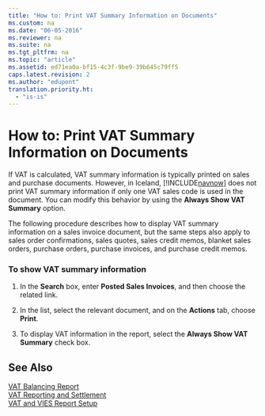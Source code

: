 ```yaml
---
title: "How to: Print VAT Summary Information on Documents"
ms.custom: na
ms.date: "06-05-2016"
ms.reviewer: na
ms.suite: na
ms.tgt_pltfrm: na
ms.topic: "article"
ms.assetid: ed71ea0a-bf15-4c3f-9be9-39b645c79ff5
caps.latest.revision: 2
ms.author: "edupont"
translation.priority.ht: 
  - "is-is"
---
```

# How to: Print VAT Summary Information on Documents
If VAT is calculated, VAT summary information is typically printed on sales and purchase documents. However, in Iceland, [!INCLUDE[navnow](../../ApplicationDesign/includes/navnow_md.md)] does not print VAT summary information if only one VAT sales code is used in the document. You can modify this behavior by using the **Always Show VAT Summary** option.  
  
 The following procedure describes how to display VAT summary information on a sales invoice document, but the same steps also apply to sales order confirmations, sales quotes, sales credit memos, blanket sales orders, purchase orders, purchase invoices, and purchase credit memos.  
  
### To show VAT summary information  
  
1.  In the **Search** box, enter **Posted Sales Invoices**, and then choose the related link.  
  
2.  In the list, select the relevant document, and on the **Actions** tab, choose **Print**.  
  
3.  To display VAT information in the report, select the **Always Show VAT Summary** check box.  
  
## See Also  
 [VAT Balancing Report](../../LocalFunctionalityForMicrosoftDynamicsNav2016/Iceland/-$-r_10941-vat-balancing-report-$-.md)   
 [VAT Reporting and Settlement](../../Finance/vat-reporting-and-settlement.md)   
 [VAT and VIES Report Setup](../../Finance/vat-and-vies-report-setup.md)